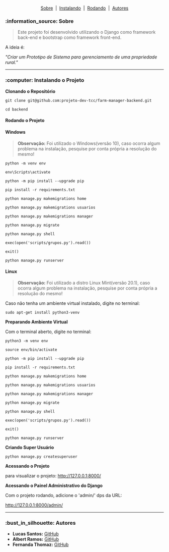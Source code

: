 <h1 align="center"></h1>

<p align="center">
	<a href="#sobre">Sobre</a> &nbsp;|&nbsp;
	<a href="#instalando">Instalando</a> &nbsp;|&nbsp;
	<a href="#rodando">Rodando</a> &nbsp;|&nbsp;
	<a href="#autor">Autores</a> 
</p>

<h3 id="sobre">:information_source: Sobre</h3>

> Este projeto foi desenvolvido utilizando o Django como framework back-end e bootstrap como framework front-end. 

A ideia é:

_"Criar um Prototipo de Sistema para gerenciamento de uma propriedade rural."_

--------------------------------------------------------------------------------------

<h3 id="instalando">:computer: Instalando o Projeto</h3>

**Clonando o Repositório**

```
git clone git@github.com:projeto-dev-tcc/farm-manager-backend.git

cd backend
```

#### Rodando o Projeto

#### Windows

> **Observação:** Foi utilizado o Windows(versão 10), caso ocorra algum problema na instalação, pesquise por conta própria a resolução do mesmo!

```
python -m venv env

env\Scripts\activate

python -m pip install --upgrade pip

pip install -r requirements.txt

python manage.py makemigrations home

python manage.py makemigrations usuarios

python manage.py makemigrations manager

python manage.py migrate

python manage.py shell

exec(open('scripts/grupos.py').read())

exit()

python manage.py runserver
```

#### Linux

> **Observação:** Foi utilizado a distro Linux Mint(versão 20.1), caso ocorra algum problema na instalação, pesquise por conta própria a resolução do mesmo!

Caso não tenha um ambiente virtual instalado, digite no terminal:

```
sudo apt-get install python3-venv
```

**Preparando Ambiente Virtual**

Com o terminal aberto, digite no terminal:

```
python3 -m venv env

source env/bin/activate

python -m pip install --upgrade pip

pip install -r requirements.txt

python manage.py makemigrations home

python manage.py makemigrations usuarios

python manage.py makemigrations manager

python manage.py migrate

python manage.py shell

exec(open('scripts/grupos.py').read())

exit()

python manage.py runserver
```

**Criando Super Usuário**

```
python manage.py createsuperuser
```
**Acessando o Projeto**

para visualizar o projeto: http://127.0.0.1:8000/

**Acessando o Painel Administrativo do Django**

Com o projeto rodando, adicione o 'admin/' dps da URL:

http://127.0.0.1:8000/admin/

--------------------------------------------------------------------------------------

<h3 id="autor">:bust_in_silhouette: Autores</h3>

- **Lucas Santos:** [GitHub](https://github.com/LucasSantus)
- **Albert Ramos:** [GitHub](https://github.com/albertallan-rar)
- **Fernanda Thomaz:** [GitHub](https://github.com/FernandaThomaz)
